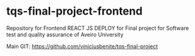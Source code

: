 # tqs-final-project-frontend
Repository for Frontend REACT JS DEPLOY for Final project for Software test and quality assurance of Aveiro University 


Main GIT: https://github.com/viniciusbenite/tqs-final-project
